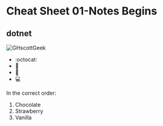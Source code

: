 # Cheat Sheet 01-Notes Begins

## dotnet

![GHscottGeek](https://user-images.githubusercontent.com/1904228/111838643-fe3dc180-88cf-11eb-91e7-8cabf90e07a6.png)

- :octocat:
- 🧑
- 👶
- 💻

In the correct order:

1. Chocolate
2. Strawberry
3. Vanilla

